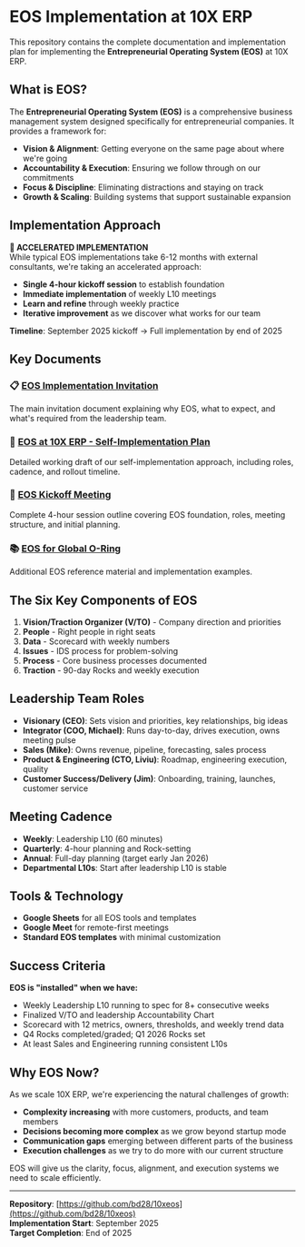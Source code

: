 # EOS Implementation at 10X ERP

This repository contains the complete documentation and implementation plan for implementing the **Entrepreneurial Operating System (EOS)** at 10X ERP.

## What is EOS?

The **Entrepreneurial Operating System (EOS)** is a comprehensive business management system designed specifically for entrepreneurial companies. It provides a framework for:

- **Vision & Alignment**: Getting everyone on the same page about where we're going
- **Accountability & Execution**: Ensuring we follow through on our commitments  
- **Focus & Discipline**: Eliminating distractions and staying on track
- **Growth & Scaling**: Building systems that support sustainable expansion

## Implementation Approach

**🚀 ACCELERATED IMPLEMENTATION**  
While typical EOS implementations take 6-12 months with external consultants, we're taking an accelerated approach:
- **Single 4-hour kickoff session** to establish foundation
- **Immediate implementation** of weekly L10 meetings
- **Learn and refine** through weekly practice
- **Iterative improvement** as we discover what works for our team

**Timeline**: September 2025 kickoff → Full implementation by end of 2025

## Key Documents

### 📋 [EOS Implementation Invitation](eos-implementation-invitation.md)
The main invitation document explaining why EOS, what to expect, and what's required from the leadership team.

### 🎯 [EOS at 10X ERP - Self-Implementation Plan](eos-10x.md)
Detailed working draft of our self-implementation approach, including roles, cadence, and rollout timeline.

### 🚀 [EOS Kickoff Meeting](eos-kickoff-meeting.md)
Complete 4-hour session outline covering EOS foundation, roles, meeting structure, and initial planning.

### 📚 [EOS for Global O-Ring](EOS%20for%20Global%20O-Ring.md)
Additional EOS reference material and implementation examples.

## The Six Key Components of EOS

1. **Vision/Traction Organizer (V/TO)** - Company direction and priorities
2. **People** - Right people in right seats
3. **Data** - Scorecard with weekly numbers
4. **Issues** - IDS process for problem-solving
5. **Process** - Core business processes documented
6. **Traction** - 90-day Rocks and weekly execution

## Leadership Team Roles

- **Visionary (CEO)**: Sets vision and priorities, key relationships, big ideas
- **Integrator (COO, Michael)**: Runs day-to-day, drives execution, owns meeting pulse
- **Sales (Mike)**: Owns revenue, pipeline, forecasting, sales process
- **Product & Engineering (CTO, Liviu)**: Roadmap, engineering execution, quality
- **Customer Success/Delivery (Jim)**: Onboarding, training, launches, customer service

## Meeting Cadence

- **Weekly**: Leadership L10 (60 minutes)
- **Quarterly**: 4-hour planning and Rock-setting
- **Annual**: Full-day planning (target early Jan 2026)
- **Departmental L10s**: Start after leadership L10 is stable

## Tools & Technology

- **Google Sheets** for all EOS tools and templates
- **Google Meet** for remote-first meetings
- **Standard EOS templates** with minimal customization

## Success Criteria

**EOS is "installed" when we have:**
- Weekly Leadership L10 running to spec for 8+ consecutive weeks
- Finalized V/TO and leadership Accountability Chart
- Scorecard with 12 metrics, owners, thresholds, and weekly trend data
- Q4 Rocks completed/graded; Q1 2026 Rocks set
- At least Sales and Engineering running consistent L10s

## Why EOS Now?

As we scale 10X ERP, we're experiencing the natural challenges of growth:
- **Complexity increasing** with more customers, products, and team members
- **Decisions becoming more complex** as we grow beyond startup mode
- **Communication gaps** emerging between different parts of the business
- **Execution challenges** as we try to do more with our current structure

EOS will give us the clarity, focus, alignment, and execution systems we need to scale efficiently.

---

**Repository**: [https://github.com/bd28/10xeos](https://github.com/bd28/10xeos)  
**Implementation Start**: September 2025  
**Target Completion**: End of 2025
